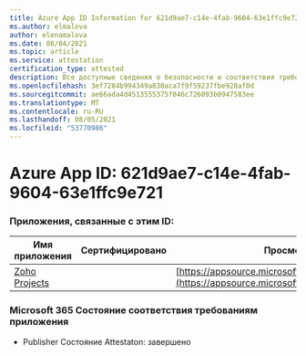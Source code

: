 ```yaml
---
title: Azure App ID Information for 621d9ae7-c14e-4fab-9604-63e1ffc9e721
ms.author: elmalova
author: elenamalova
ms.date: 08/04/2021
ms.topic: article
ms.service: attestation
certification_type: attested
description: Все доступные сведения о безопасности и соответствия требованиям для 621d9ae7-c14e-4fab-9604-63e1ffc9e721.
ms.openlocfilehash: 3ef7284b994349a830aca7f9f59237fbe928af0d
ms.sourcegitcommit: ae66ada4d4513555375f046c726093b0947583ee
ms.translationtype: MT
ms.contentlocale: ru-RU
ms.lasthandoff: 08/05/2021
ms.locfileid: "53770986"
---
```

# <a name="azure-app-id-621d9ae7-c14e-4fab-9604-63e1ffc9e721"></a>Azure App ID: 621d9ae7-c14e-4fab-9604-63e1ffc9e721


### <a name="apps-associated-with-this-id"></a>Приложения, связанные с этим ID:
| **Имя приложения** | **Сертифицировано** | **Просмотр в AppSource** |
|--------------|---------------|-----------------------|
| [Zoho Projects](https://docs.microsoft.com/microsoft-365-app-certification/forward/WA104381668) |  | [https://appsource.microsoft.com/product/office/WA104381668](https://appsource.microsoft.com/product/office/WA104381668) |

### <a name="microsoft-365-app-compliance-status"></a>Microsoft 365 Состояние соответствия требованиям приложения
- Publisher Состояние Attestaton: завершено

